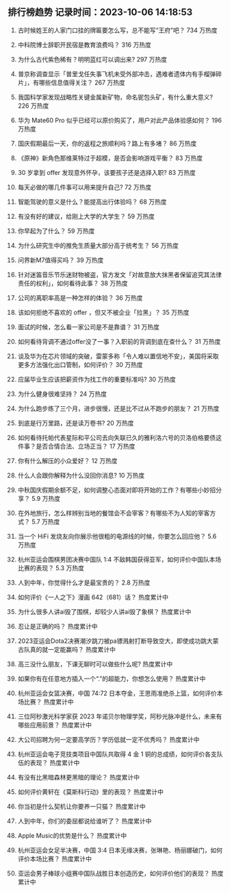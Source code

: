 
## 排行榜趋势 记录时间：2023-10-06 14:18:53
  
  1. 古时候姓王的人家门口挂的牌匾要怎么写，总不能写“王府”吧？ 734 万热度
    
  2. 中科院博士辞职开民宿是教育浪费吗？ 316 万热度
    
  3. 为什么古代紫色稀有？明明蓝红可以调出来? 297 万热度
    
  4. 普京称调查显示「普里戈任失事飞机未受外部冲击，遇难者遗体内有手榴弹碎片」，有哪些信息值得关注？ 267 万热度
    
  5. 我国科学家发现战略性关键金属新矿物，命名铌包头矿，有什么重大意义? 226 万热度
    
  6. 华为 Mate60 Pro 似乎已经可以原价购买了，用户对此产品体验感如何？ 196 万热度
    
  7. 国庆假期最后一天，你的返程之旅顺利吗？路上有多堵？ 86 万热度
    
  8. 《原神》新角色那维莱特过于超模，是否会影响游戏平衡？ 83 万热度
    
  9. 30 岁拿到 offer 发现意外怀孕，该要孩子还是选择入职? 83 万热度
    
  10. 每天必做的哪几件事可以用来提升自己? 72 万热度
    
  11. 智能驾驶的意义是什么？能提高出行体验吗？ 68 万热度
    
  12. 有没有好的建议，给刚上大学的大学生？ 59 万热度
    
  13. 你早起为了什么？ 59 万热度
    
  14. 为什么研究生中的推免生质量大部分高于统考生？ 56 万热度
    
  15. 问界新M7值得买吗？ 39 万热度
    
  16. 针对迷笛音乐节乐迷财物被盗，官方发文「对故意放大抹黑者保留追究其法律责任的权利」，如何看待此事？ 38 万热度
    
  17. 公司的离职率高是一种怎样的体验？ 36 万热度
    
  18. 该如何拒绝不喜欢的 offer ，但又不被企业「拉黑」？ 35 万热度
    
  19. 面试的时候，怎么看一家公司是不是靠谱？ 31 万热度
    
  20. 如何看待背调不通过offer没了一事？入职前的背调到底在查什么？ 31 万热度
    
  21. 谈及华为在芯片领域的突破，雷蒙多称「令人难以置信地不安」，美国将采取更多方法强化出口管制，如何评价？ 30 万热度
    
  22. 应届毕业生应该把薪资作为找工作的重要标准吗? 30 万热度
    
  23. 为什么健身很难坚持？ 24 万热度
    
  24. 为什么跑步练了三个月，进步很慢，还是比不过从不跑步的朋友？ 21 万热度
    
  25. 到底是行万里路，还是读万卷书? 20 万热度
    
  26. 如何看待托帕代表星际和平公司去向失联已久的雅利洛六号的贝洛伯格要债这件事？是否合情合法、立场正当？ 17 万热度
    
  27. 你有什么解压的小众爱好？ 12 万热度
    
  28. 什么人会跟你解释为什么没回你消息? 10 万热度
    
  29. 中秋国庆假期余额不足，如何调整心态面对即将开始的工作？有哪些小妙招分享？ 5.9 万热度
    
  30. 在外地旅行，怎么样辨别当地的餐馆会不会宰客？有哪些不为人知的宰客方式？ 5.7 万热度
    
  31. 当一个 HiFi 发烧友向你展示他很粗的电源线的时候，你要怎么回应他？ 5.6 万热度
    
  32. 杭州亚运会围棋男团决赛中国队 1:4 不敌韩国获得亚军，如何评价中国队本场比赛的表现？ 5.3 万热度
    
  33. 人到中年，你觉得什么才是最宝贵的？ 2.8 万热度
    
  34. 如何评价《一人之下》漫画 642（681）话？ 热度累计中
    
  35. 为什么很多人讲ai毁了围棋，却较少人讲ai毁了象棋？ 热度累计中
    
  36. 忍让是正确的吗？ 热度累计中
    
  37. 2023亚运会Dota2决赛潮汐跳刀被pa镖溅射打断导致空大，即使成功跳大蒙古队真的就一定能赢吗？ 热度累计中
    
  38. 高三没什么朋友，下课无聊时可以做些什么呢? 热度累计中
    
  39. 如果你有在任意地方插入一个“.”的超能力，你想怎么使用？ 热度累计中
    
  40. 杭州亚运会女篮决赛，中国 74:72 日本夺金，王思雨准绝杀上篮，如何评价本场比赛？ 热度累计中
    
  41. 三位阿秒激光科学家获 2023 年诺贝尔物理学奖，阿秒光脉冲是什么，未来有哪些应用前景？ 热度累计中
    
  42. 大公司招聘为何一定要高学历？学历低就一定不优秀吗？ 热度累计中
    
  43. 杭州亚运会电子竞技类项目中国队共取得 4 金 1 铜的总成绩，如何评价各支队伍的表现？ 热度累计中
    
  44. 有没有比黑暗森林更黑暗的理论？ 热度累计中
    
  45. 如何评价黄轩在《莫斯科行动》里的表现？ 热度累计中
    
  46. 你当初是什么契机让你要养一只猫？ 热度累计中
    
  47. 人到中年，你们的委屈都说给谁听了？ 热度累计中
    
  48. Apple Music的优势是什么？ 热度累计中
    
  49. 杭州亚运会女足半决赛，中国 3:4 日本无缘决赛，张琳艳、杨丽娜破门，如何评价本场比赛？ 热度累计中
    
  50. 亚运会男子棒球小组赛中国队战胜日本创造历史，如何评价他们的表现？ 热度累计中
    